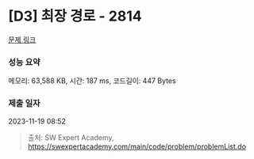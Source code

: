 # [D3] 최장 경로 - 2814 

[문제 링크](https://swexpertacademy.com/main/code/problem/problemDetail.do?contestProbId=AV7GOPPaAeMDFAXB) 

### 성능 요약

메모리: 63,588 KB, 시간: 187 ms, 코드길이: 447 Bytes

### 제출 일자

2023-11-19 08:52



> 출처: SW Expert Academy, https://swexpertacademy.com/main/code/problem/problemList.do